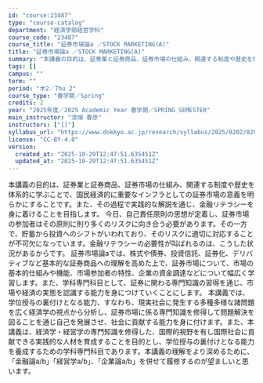 ```yaml
---
id: "course:23487"
type: "course-catalog"
department: "経済学部経営学科"
course_code: "23487"
course_title: "証券市場論a ／STOCK MARKETING(A)"
title: "証券市場論a ／STOCK MARKETING(A)"
summary: "本講義の目的は、証券業と証券商品、証券市場の仕組み、関連する制度や歴史を体系的に学ぶことで、国民経済的に重要なインフラとしての証券市場の意義を明らかにすることです。また、その過程で実践的な解説を通じ、金融リテラシーを身に着けることを目指しま…"
tags: []
campus: ""
term: ""
period: "木2／Thu 2"
course_type: "春学期／Spring"
credits: 2
year: "2025年度／2025 Academic Year 春学期／SPRING SEMESTER"
main_instructor: "漆畑 春彦"
instructors: ["[]"]
syllabus_url: "https://www.dokkyo.ac.jp/research/syllabus/2025/0202/0202_23487_ja_JP.html"
license: "CC-BY-4.0"
version:
  created_at: "2025-10-29T12:47:51.635451Z"
  updated_at: "2025-10-29T12:47:51.635451Z"
---
```

本講義の目的は、証券業と証券商品、証券市場の仕組み、関連する制度や歴史を体系的に学ぶことで、国民経済的に重要なインフラとしての証券市場の意義を明らかにすることです。また、その過程で実践的な解説を通じ、金融リテラシーを身に着けることを目指します。 今日、自己責任原則の思想が定着し、証券市場の参加者はその原則に則り多くのリスクに向き合う必要があります。その一方で、貯蓄から投資へのシフトがいわれており、そのリスクに適切に対応することが不可欠になっています。金融リテラシーの必要性が叫ばれるのは、こうした状況があるからです。 証券市場論aでは、株式や債券、投資信託、証券化、デリバティブなど基本的な証券商品への理解を高めた上で、証券市場について、市場の基本的仕組みや機能、市場参加者の特性、企業の資金調達などについて幅広く学習します。また、学科専門科目として、証券に関わる専門知識の習得を通じ、市場や経済の実態を認識する能力を身につけていくことにします。 本講義では、学位授与の裏付けとなる能力、すなわち、現実社会に発生する多種多様な諸問題を広く経済学の視点から分析し、証券市場に係る専門知識を修得して問題解決を図ることを通じ自己を発展させ、社会に貢献する能力を身に付けます。また、本講義は、経済学・経営学の専門知識を修得した、国際的視野を有し国際社会に貢献できる実践的な人材を育成することを目的とし、学位授与の裏付けとなる能力を養成するための学科専門科目であります。本講義の理解をより深めるために、「金融論a/b」「経営学a/b」、「企業論a/b」を併せて履修するのが望ましいと思います。
